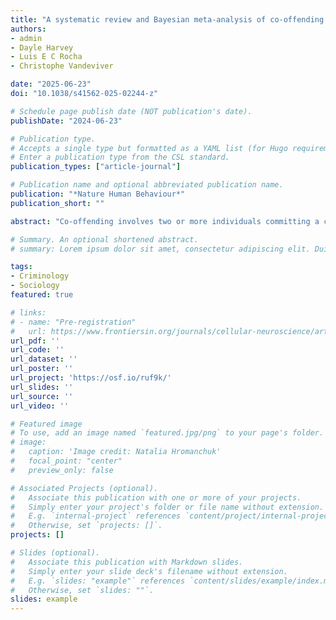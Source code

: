 ```yaml
---
title: "A systematic review and Bayesian meta-analysis of co-offending characteristics"
authors:
- admin
- Dayle Harvey
- Luis E C Rocha
- Christophe Vandeviver

date: "2025-06-23"
doi: "10.1038/s41562-025-02244-z"

# Schedule page publish date (NOT publication's date).
publishDate: "2024-06-23"

# Publication type.
# Accepts a single type but formatted as a YAML list (for Hugo requirements).
# Enter a publication type from the CSL standard.
publication_types: ["article-journal"]

# Publication name and optional abbreviated publication name.
publication: "*Nature Human Behaviour*"
publication_short: ""

abstract: "Co-offending involves two or more individuals committing a crime together. It is influenced by social processes such as peer influence, group cohesion and strategic cooperation that shape the social dynamics of criminal behaviour. Studying co-offending helps to reveal how social interactions and relationships influence individuals’ decisions to engage in crime. Here we conducted a systematic review and Bayesian meta-analysis on two measures of co-offending, prevalence and group size, using data from 110 included studies from 17 countries. The pooled effect of the prevalence of co-offences was 0.29 (95% credible interval (CrI) 0.22–0.35) based on a total sample of 45,973,445 offences, and the pooled effect of the prevalence of co-offenders was 0.50 (95% CrI 0.43–0.56) based on a total sample of 3,459,133 offenders. On average, most of the offences were committed by two people with a pooled average group size of 2.73 (95% CrI 2.63–2.84). Property crimes had a higher prevalence of co-offences and co-offenders compared with violent crimes, while the average group size was larger for violent offences. Young offenders were more likely to engage in co-offending compared with adult offenders, and offences committed by youth usually involved larger groups. Furthermore, male offenders tended to form larger groups than females. No notable differences were observed between male and female co-offenders in terms of the prevalence of co-offenders. Variations in reported measures across studies pose challenges for cross-study comparison, highlighting the importance of standardized reporting. The research plan was preregistered on the Open Science Framework platform (RK7Y3)."

# Summary. An optional shortened abstract.
# summary: Lorem ipsum dolor sit amet, consectetur adipiscing elit. Duis posuere tellus ac convallis placerat. Proin tincidunt magna sed ex sollicitudin condimentum.

tags:
- Criminology
- Sociology
featured: true

# links:
# - name: "Pre-registration"
#   url: https://www.frontiersin.org/journals/cellular-neuroscience/articles/10.3389/fncel.2024.1369047/pdf
url_pdf: ''
url_code: ''
url_dataset: ''
url_poster: ''
url_project: 'https://osf.io/ruf9k/'
url_slides: ''
url_source: ''
url_video: ''

# Featured image
# To use, add an image named `featured.jpg/png` to your page's folder. 
# image:
#   caption: 'Image credit: Natalia Hromanchuk'
#   focal_point: "center"
#   preview_only: false

# Associated Projects (optional).
#   Associate this publication with one or more of your projects.
#   Simply enter your project's folder or file name without extension.
#   E.g. `internal-project` references `content/project/internal-project/index.md`.
#   Otherwise, set `projects: []`.
projects: []

# Slides (optional).
#   Associate this publication with Markdown slides.
#   Simply enter your slide deck's filename without extension.
#   E.g. `slides: "example"` references `content/slides/example/index.md`.
#   Otherwise, set `slides: ""`.
slides: example
---
```

